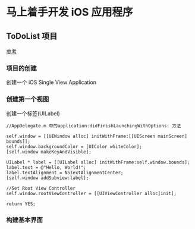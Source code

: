 # 马上着手开发 iOS 应用程序

## ToDoList 项目
[参考](https://ltryee.gitbooks.io/start-developing-ios-apps-today-non-ib/content/index.html)

### 项目的创建
创建一个 iOS Single View Application

### 创建第一个视图

创建一个标签(UILabel)

    //AppDelegate.m 中的application:didFinishLaunchingWithOptions: 方法

    self.window = [[UIWindow alloc] initWithFrame:[[UIScreen mainScreen] bounds]];
    self.window.backgroundColor = [UIColor whiteColor];
    [self.window makeKeyAndVisible];

    UILabel * label = [[UILabel alloc] initWithFrame:self.window.bounds];
    label.text = @"Hello, World!";
    label.textAlignment = NSTextAlignmentCenter;
    [self.window addSubview:label];

    //Set Root View Controller
    self.window.rootViewController = [[UIViewController alloc]init];

    return YES;

### 构建基本界面

